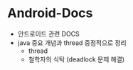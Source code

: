 # Android-Docs
- 안드로이드 관련 DOCS
- java 중요 개념과 thread 중점적으로 정리
  - thread
  - 철학자의 식탁 (deadlock 문제 해결)
